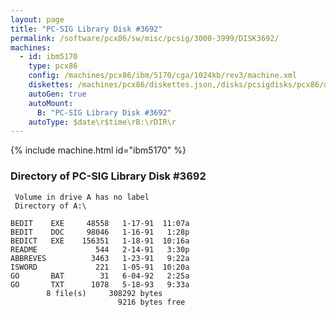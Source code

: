 ```yaml
---
layout: page
title: "PC-SIG Library Disk #3692"
permalink: /software/pcx86/sw/misc/pcsig/3000-3999/DISK3692/
machines:
  - id: ibm5170
    type: pcx86
    config: /machines/pcx86/ibm/5170/cga/1024kb/rev3/machine.xml
    diskettes: /machines/pcx86/diskettes.json,/disks/pcsigdisks/pcx86/diskettes.json
    autoGen: true
    autoMount:
      B: "PC-SIG Library Disk #3692"
    autoType: $date\r$time\rB:\rDIR\r
---
```


{% include machine.html id="ibm5170" %}

### Directory of PC-SIG Library Disk #3692

     Volume in drive A has no label
     Directory of A:\

    BEDIT    EXE     48558   1-17-91  11:07a
    BEDIT    DOC     98046   1-16-91   1:28p
    BEDICT   EXE    156351   1-18-91  10:16a
    README             544   2-14-91   3:30p
    ABBREVES          3463   1-23-91   9:22a
    ISWORD             221   1-05-91  10:20a
    GO       BAT        31   6-04-92   2:25a
    GO       TXT      1078   5-18-93   9:33a
            8 file(s)     308292 bytes
                            9216 bytes free
